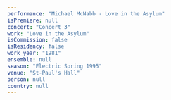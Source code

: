 ```yaml
---
performance: "Michael McNabb - Love in the Asylum"
isPremiere: null
concert: "Concert 3"
work: "Love in the Asylum"
isCommission: false
isResidency: false
work_year: "1981"
ensemble: null
season: "Electric Spring 1995"
venue: "St-Paul's Hall"
person: null
country: null
---
```


